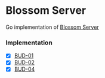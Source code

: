 # Blossom Server

Go implementation of [Blossom Server](https://github.com/hzrd149/blossom/blob/master/Server.md)

### Implementation
- [x] [BUD-01](https://github.com/hzrd149/blossom/blob/master/buds/01.md)
- [x] [BUD-02](https://github.com/hzrd149/blossom/blob/master/buds/02.md)
- [x] [BUD-04](https://github.com/hzrd149/blossom/blob/master/buds/04.md)
